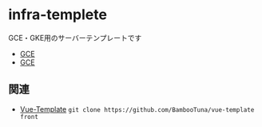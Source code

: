 # infra-templete
GCE・GKE用のサーバーテンプレートです

- [GCE](./README-gce.md)
- [GCE](./README-k8s.md)

## 関連
- [Vue-Template](https://github.com/BambooTuna/vue-template)
`git clone https://github.com/BambooTuna/vue-template front`
